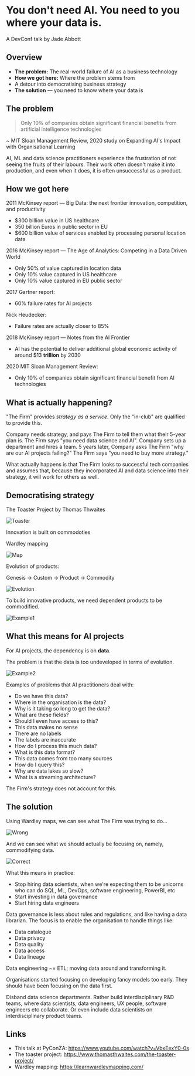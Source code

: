 # You don't need AI. You need to you where your data is.

A DevConf talk by Jade Abbott

## Overview

- **The problem:** The real-world failure of AI as a business technology
- **How we got here:** Where the problem stems from
- A detour into democratising business strategy
- **The solution** — you need to know where your data is

## The problem

> Only 10% of companies obtain significant financial benefits from artificial intelligence technologies

~ MIT Sloan Management Review, 2020 study on Expanding AI's Impact with Organisational Learning

AI, ML and data science practitioners experience the frustration of not seeing the fruits of their labours. Their work often doesn't make it into production, and even when it does, it is often unsuccessful as a product.

## How we got here

2011 McKinsey report — Big Data: the next frontier innovation, competition, and productivity

- $300 billion value in US healthcare
- 350 billion Euros in public sector in EU
- $600 billion value of services enabled by processing personal location data

2016 McKinsey report — The Age of Analytics: Competing in a Data Driven World

- Only 50% of value captured in location data
- Only 10% value captured in US healthcare
- Only 10% value captured in EU public sector

2017 Gartner report:

- 60% failure rates for AI projects

Nick Heudecker: 

- Failure rates are actually closer to 85%

2018 McKinsey report — Notes from the AI Frontier

- AI has the potential to deliver additional global economic activity of around $13 **trillion** by 2030

2020 MIT Sloan Management Review:

- Only 10% of companies obtain significant financial benefit from AI technologies

## What is actually happening?

"The Firm" provides *strategy as a service*. Only the "in-club" are qualified to provide this.

Company needs strategy, and pays The Firm to tell them what their 5-year plan is. The Firm says "you need data science and AI". Company sets up a department and hires a team. 5 years later, Company asks The Firm "why are our AI projects failing?" The Firm says "you need to buy more strategy."

What actually happens is that The Firm looks to successful tech companies and assumes that, because they incorporated AI and data science into their strategy, it will work for others as well.

## Democratising strategy

The Toaster Project by Thomas Thwaites

![Toaster](https://pi.tedcdn.com/r/pe.tedcdn.com/images/ted/c0dad5978acf311af98891b7686da155b4faa744_800x600.jpg?c=1050%2C550&w=1050)

Innovation is built on commodoties

Wardley mapping

![Map](https://cdn-cashy-static-assets.lucidchart.com/marketing/blog/2020Q3/wardley-map/Wardley-map-example.png)

Evolution of products:

Genesis -> Custom -> Product -> Commodity

![Evolution](https://github.com/phlippieb-discovery/you-dont-need-ai/blob/main/Screenshot%202022-04-29%20at%2011.28.19.png)

To build innovative products, we need dependent products to be commodified.

![Example1](https://github.com/phlippieb-discovery/you-dont-need-ai/blob/main/Screenshot%202022-04-29%20at%2011.28.47.png)

## What this means for AI projects

For AI projects, the dependency is on **data**.

The problem is that the data is too undeveloped in terms of evolution.

![Example2](https://github.com/phlippieb-discovery/you-dont-need-ai/blob/main/Screenshot%202022-04-29%20at%2011.29.13.png)

Examples of problems that AI practitioners deal with:

- Do we have this data?
- Where in the organisation is the data?
- Why is it taking so long to get the data?
- What are these fields?
- Should I even have access to this?
- This data makes no sense
- There are no labels
- The labels are inaccurate
- How do I process this much data?
- What is this data format?
- This data comes from too many sources
- How do I query this?
- Why are data lakes so slow?
- What is a streaming architecture?

The Firm's strategy does not account for this.

## The solution

Using Wardley maps, we can see what The Firm was trying to do...

![Wrong](https://github.com/phlippieb-discovery/you-dont-need-ai/blob/main/Screenshot%202022-04-29%20at%2012.03.18.png)

And we can see what we should actually be focusing on, namely, commodifying data.

![Correct](https://github.com/phlippieb-discovery/you-dont-need-ai/blob/main/Screenshot%202022-04-29%20at%2012.03.35.png)

What this means in practice:

- Stop hiring data scientists, when we're expecting them to be unicorns who can do SQL, ML, DevOps, software engineering, PowerBI, etc
- Start investing in data governance
- Start hiring data engineers

Data governance is less about rules and regulations, and like having a data librarian. The focus is to enable the organisation to handle things like:

- Data catalogue
- Data privacy
- Data quality
- Data access
- Data lineage

Data engineering ~= ETL; moving data around and transforming it.

Organisations started focusing on developing fancy models too early. They should have been focusing on the data first.

Disband data science departments. Rather build interdisciplinary R&D teams, where data scientists, data engineers, UX people, software engineers etc collaborate. Or even include data scientists on interdisciplinary product teams.

## Links

- This talk at PyConZA: https://www.youtube.com/watch?v=VbxEexY0-0s
- The toaster project: https://www.thomasthwaites.com/the-toaster-project/
- Wardley mapping: https://learnwardleymapping.com/

